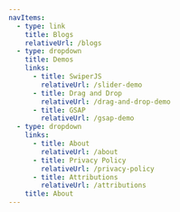 ```yaml
---
navItems:
  - type: link
    title: Blogs
    relativeUrl: /blogs
  - type: dropdown
    title: Demos
    links:
      - title: SwiperJS
        relativeUrl: /slider-demo
      - title: Drag and Drop
        relativeUrl: /drag-and-drop-demo
      - title: GSAP
        relativeUrl: /gsap-demo
  - type: dropdown
    links:
      - title: About
        relativeUrl: /about
      - title: Privacy Policy
        relativeUrl: /privacy-policy
      - title: Attributions
        relativeUrl: /attributions
    title: About
---
```

